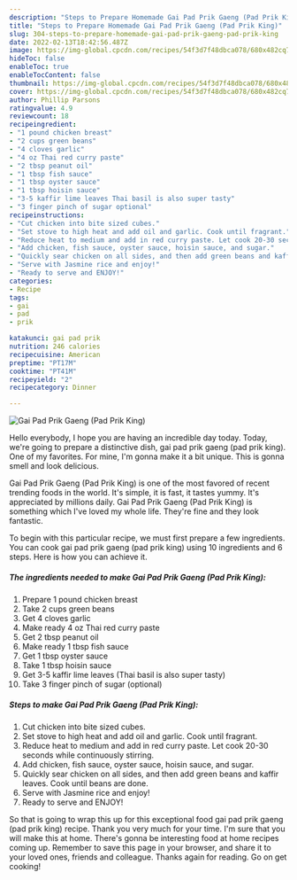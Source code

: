 ```yaml
---
description: "Steps to Prepare Homemade Gai Pad Prik Gaeng (Pad Prik King)"
title: "Steps to Prepare Homemade Gai Pad Prik Gaeng (Pad Prik King)"
slug: 304-steps-to-prepare-homemade-gai-pad-prik-gaeng-pad-prik-king
date: 2022-02-13T18:42:56.487Z
image: https://img-global.cpcdn.com/recipes/54f3d7f48dbca078/680x482cq70/gai-pad-prik-gaeng-pad-prik-king-recipe-main-photo.jpg
hideToc: false
enableToc: true
enableTocContent: false
thumbnail: https://img-global.cpcdn.com/recipes/54f3d7f48dbca078/680x482cq70/gai-pad-prik-gaeng-pad-prik-king-recipe-main-photo.jpg
cover: https://img-global.cpcdn.com/recipes/54f3d7f48dbca078/680x482cq70/gai-pad-prik-gaeng-pad-prik-king-recipe-main-photo.jpg
author: Phillip Parsons
ratingvalue: 4.9
reviewcount: 18
recipeingredient:
- "1 pound chicken breast"
- "2 cups green beans"
- "4 cloves garlic"
- "4 oz Thai red curry paste"
- "2 tbsp peanut oil"
- "1 tbsp fish sauce"
- "1 tbsp oyster sauce"
- "1 tbsp hoisin sauce"
- "3-5 kaffir lime leaves Thai basil is also super tasty"
- "3 finger pinch of sugar optional"
recipeinstructions:
- "Cut chicken into bite sized cubes."
- "Set stove to high heat and add oil and garlic. Cook until fragrant."
- "Reduce heat to medium and add in red curry paste. Let cook 20-30 seconds while continuously stirring."
- "Add chicken, fish sauce, oyster sauce, hoisin sauce, and sugar."
- "Quickly sear chicken on all sides, and then add green beans and kaffir leaves. Cook until beans are done."
- "Serve with Jasmine rice and enjoy!"
- "Ready to serve and ENJOY!"
categories:
- Recipe
tags:
- gai
- pad
- prik

katakunci: gai pad prik 
nutrition: 246 calories
recipecuisine: American
preptime: "PT17M"
cooktime: "PT41M"
recipeyield: "2"
recipecategory: Dinner

---
```



![Gai Pad Prik Gaeng (Pad Prik King)](https://img-global.cpcdn.com/recipes/54f3d7f48dbca078/680x482cq70/gai-pad-prik-gaeng-pad-prik-king-recipe-main-photo.jpg)

Hello everybody, I hope you are having an incredible day today. Today, we're going to prepare a distinctive dish, gai pad prik gaeng (pad prik king). One of my favorites. For mine, I'm gonna make it a bit unique. This is gonna smell and look delicious.

Gai Pad Prik Gaeng (Pad Prik King) is one of the most favored of recent trending foods in the world. It's simple, it is fast, it tastes yummy. It's appreciated by millions daily. Gai Pad Prik Gaeng (Pad Prik King) is something which I've loved my whole life. They're fine and they look fantastic.




To begin with this particular recipe, we must first prepare a few ingredients. You can cook gai pad prik gaeng (pad prik king) using 10 ingredients and 6 steps. Here is how you can achieve it.

<!--inarticleads1-->

##### The ingredients needed to make Gai Pad Prik Gaeng (Pad Prik King):

1. Prepare 1 pound chicken breast
1. Take 2 cups green beans
1. Get 4 cloves garlic
1. Make ready 4 oz Thai red curry paste
1. Get 2 tbsp peanut oil
1. Make ready 1 tbsp fish sauce
1. Get 1 tbsp oyster sauce
1. Take 1 tbsp hoisin sauce
1. Get 3-5 kaffir lime leaves (Thai basil is also super tasty)
1. Take 3 finger pinch of sugar (optional)




<!--inarticleads2-->

##### Steps to make Gai Pad Prik Gaeng (Pad Prik King):

1. Cut chicken into bite sized cubes.
1. Set stove to high heat and add oil and garlic. Cook until fragrant.
1. Reduce heat to medium and add in red curry paste. Let cook 20-30 seconds while continuously stirring.
1. Add chicken, fish sauce, oyster sauce, hoisin sauce, and sugar.
1. Quickly sear chicken on all sides, and then add green beans and kaffir leaves. Cook until beans are done.
1. Serve with Jasmine rice and enjoy!
1. Ready to serve and ENJOY!



So that is going to wrap this up for this exceptional food gai pad prik gaeng (pad prik king) recipe. Thank you very much for your time. I'm sure that you will make this at home. There's gonna be interesting food at home recipes coming up. Remember to save this page in your browser, and share it to your loved ones, friends and colleague. Thanks again for reading. Go on get cooking!
